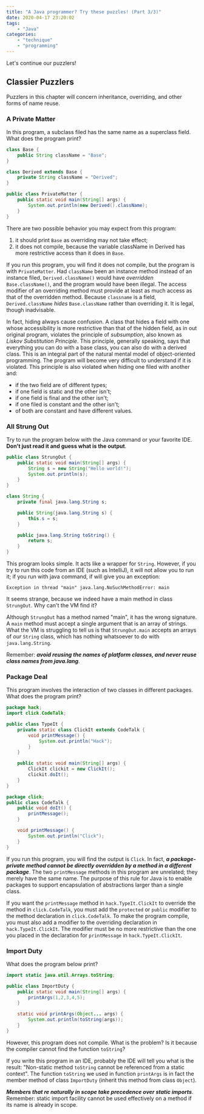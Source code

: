 ```yaml
---
title: "A Java programmer? Try these puzzles! (Part 3/3)"
date: 2020-04-17 23:20:02
tags:
    - "Java"
categories:
    - "technique"
    - "programming"
---
```


Let's continue our puzzlers!

## Classier Puzzlers

Puzzlers in this chapter will concern inheritance, overriding, and other forms of name reuse.

### A Private Matter

In this program, a subclass filed has the same name as a superclass field. What does the program print?

```Java
class Base {
    public String className = "Base";
}

class Derived extends Base {
    private String className = "Derived";
}

public class PrivateMatter {
    public static void main(String[] args) {
        System.out.println(new Derived().className);
    }
}
```

There are two possible behavior you may expect from this program:

1. it should print `Base` as overriding may not take effect;
2. it does not compile, because the variable className in Derived has more restrictive access than it does in `Base`.

If you run this program, you will find it does not compile, but the program is with `PrivateMatter`. Had `className` been an instance method instead of an instance filed, `Derived.className()` would have *overridden* `Base.className()`, and the program would have been illegal. The access modifier of an overriding method must provide at least as much access as that of the overridden method. Because `classname` is a field, `Derived.className` *hides* `Base.className` rather than overriding it. It is legal, though inadvisable.

In fact, hiding always cause confusion. A class that hides a field with one whose accessibility is more restrictive than that of the hidden field, as in out original program, violates the principle of *subsumption*, also known as *Liskov Substitution Principle*. This principle, generally speaking, says that everything you can do with a base class, you can also do with a derived class. This is an integral part of the natural mental model of object-oriented programming. The program will become very difficult to understand if it is violated. This principle is also violated when hiding one filed with another and:

- if the two field are of different types;
- if one field is static and the other isn't;
- if one field is final and the other isn't;
- if one filed is constant and the other isn't;
- of both are constant and have different values.

### All Strung Out

Try to run the program below with the Java command or your favorite IDE. **Don't just read it and guess what is the output**.

```Java
public class StrungOut {
    public static void main(String[] args) {
        String s = new String("Hello world!");
        System.out.println(s);
    }
}

class String {
    private final java.lang.String s;

    public String(java.lang.String s) {
        this.s = s;
    }

    public java.lang.String toString() {
        return s;
    }
}
```

This program looks simple. It acts like a wrapper for `String`. However, if you try to run this code from an IDE (such as IntelliJ), it will not allow you to run it; if you run with java command, if will give you an exception:

    Exception in thread "main" java.lang.NoSuchMethodError: main

It seems strange, because we indeed have a main method in class `StrungOut`. Why can't the VM find it?

Although `StrungOut` has a method named "main", it has the wrong signature. A `main` method must accept a single argument that is an array of strings. What the VM is struggling to tell us is that `StrungOut.main` accepts an arrays of *our* `String` class, which has nothing whatsoever to do with `java.lang.String`.

Remember: ***avoid reusing the names of platform classes, and never reuse class names from java.lang***.

### Package Deal

This program involves the interaction of two classes in different packages. What does the program print?

```Java
package hack;
import click.CodeTalk;

public class TypeIt {
    private static class ClickIt extends CodeTalk {
        void printMessage() {
            System.out.println("Hack");
        }
    }

    public static void main(String[] args) {
        ClickIt clickit = new ClickIt();
        clickit.doIt();
    }
}
```

```Java
package click;
public class CodeTalk {
    public void doIt() {
        printMessage();
    }

    void printMessage() {
        System.out.println("Click");
    }
}
```

If you run this program, you will find the output is `Click`. In fact, ***a package-private method cannot be directly overridden by a method in a different package***. The two `printMessage` methods in this program are unrelated; they merely have the same name. The purpose of this rule for Java is to enable packages to support encapsulation of abstractions larger than a single class.

If you want the `printMessage` method in `hack.TypeIt.ClickIt` to override the method in `click.CodeTalk`, you must add the `protected` or `public` modifier to the method declaration in `click.CodeTalk`. To make the program compile, you must also add a modifier to the overriding declaration in `hack.TypeIt.ClickIt`. The modifier must be no more restrictive than the one you placed in the declaration for `printMessage` in `hack.TypeIt.ClickIt`.

### Import Duty

What does the program below print?

```Java
import static java.util.Arrays.toString;

public class ImportDuty {
    public static void main(String[] args) {
        printArgs(1,2,3,4,5);
    }

    static void printArgs(Object... args) {
        System.out.println(toString(args));
    }
}
```

However, this program does not compile. What is the problem? Is it because the compiler cannot find the function `toString`?

If you write this program in an IDE, probably the IDE will tell you what is the result: "Non-static method `toString` cannot be referenced from a static context". The function `toString` we used in function `printArgs` is in fact the member method of class `ImportDuty` (inherit this method from class `Object`).

***Members that re naturally in scope take precedence over static imports***. Remember: static import facility cannot be used effectively on a method if its name is already in scope.
